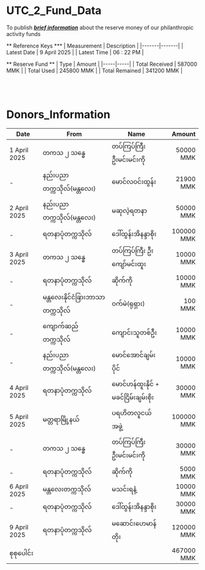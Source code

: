 # UTC_2_Fund_Data
To publish <ins>**_brief information_**</ins> about the reserve money of our philanthropic activity funds

** Reference Keys *** 
| Measurement | Description |
|-------|-------|
| Latest Date | 9 April 2025 | 
| Latest Time | 06 : 22 PM | 

** Reserve Fund ** 
| Type | Amount | 
|-----|-----|
| Total Received | 587000 MMK |
| Total Used     | 245800 MMK |
| Total Remained | 341200 MMK |
<br>
<br>
<br>
<br>

# Donors_Information 

| Date | From | Name | Amount | 
|-----|-----|-----|-----:|
| 1 April 2025 | တကသ ၂ သန္ဓေ |  တပ်ကြပ်ကြီး ဦးမင်းမင်းကို |  50000 MMK| 
| - | နည်းပညာတက္ကသိုလ်(မန္တလေး) | မောင်လဝင်းထွန်း | 21900 MMK|
| 2 April 2025 | နည်းပညာတက္ကသိုလ်(မန္တလေး) | မဆုလဲ့ရတနာ |  50000 MMK| 
| - |ရတနာပုံတက္ကသိုလ် |  ဒေါ်ထွန်းအိနန္ဒာစိုး | 100000 MMK| 
| 3 April 2025 | တကသ ၂ သန္ဓေ | တပ်ကြပ်ကြီး ဦးကျော်မင်းထူး |  10000 MMK| 
| - | ရတနာပုံတက္ကသိုလ် | ဆိုက်ကို |   10000 MMK| 
| - | မန္တလေးနိုင်ငံခြားဘာသာတက္ကသိုလ် | ဝက်မဲ(ရုရှား) |  100 MMK| 
| - | ​ကျောက်ဆည် တက္ကသိုလ် | ကျောင်းသူတစ်ဦး |  10000 MMK| 
| - | နည်းပညာတက္ကသိုလ်(မန္တလေး) |  မောင်အောင်ချမ်းပိုင် |  10000 MMK| 
| 4 April 2025 | ရတနာပုံတက္ကသိုလ် |  မောင်ဟန်ထူးနိုင် +  မခင်ငြိမ်းချမ်းစိုး |  30000 MMK| 
| 5 April 2025 | မတ္တရာမြို့နယ် | ပရဟိတလူငယ်အဖွဲ့ |  100000 MMK| 
| - | တကသ ၂ သန္ဓေ | တပ်ကြပ်ကြီး ဦးမင်းမင်းကို |  30000 MMK|
| - | ရတနာပုံတက္ကသိုလ် | ဆိုက်ကို |  5000 MMK| 
| 6 April 2025 |  မန္တလေးတက္ကသိုလ် | မသင်းရနံ့ | 10000 MMK| 
| - | ရတနာပုံတက္ကသိုလ် | ဒေါ်ထွန်းအိနန္ဒာစိုး |  30000 MMK|
| 9 April 2025 | ရတနာပုံတက္ကသိုလ် | မဆောင်းဟေမာန်တိုး | 120000 MMK| 
| စုစုပေါင်း ||| 467000 MMK|
